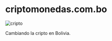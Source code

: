 # criptomonedas.com.bo

![cripto](https://github.com/user-attachments/assets/4708aaa3-866f-4150-9a7e-726d2261ddc7)


Cambiando la cripto en Bolivia.
